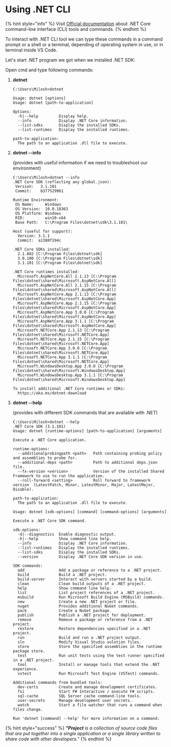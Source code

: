 # Using .NET CLI

{% hint style="info" %}
Visit [Official documentation](https://docs.microsoft.com/en-us/dotnet/core/tools/) about .NET Core command-line interface \(CLI\) tools and commands.
{% endhint %}

To interact with .NET CLI tool we can type these commands in a command prompt or a shell or a terminal, depending of operating system in use, or in terminal inside VS Code.

Let's start .NET program we got when we installed .NET SDK:

Open cmd and type following commands:

1. **dotnet**

   ```text
   C:\Users\Milosh>dotnet

   Usage: dotnet [options]
   Usage: dotnet [path-to-application]

   Options:
     -h|--help         Display help.
     --info            Display .NET Core information.
     --list-sdks       Display the installed SDKs.
     --list-runtimes   Display the installed runtimes.

   path-to-application:
     The path to an application .dll file to execute.
   ```

2. **dotnet --info**

   \(provides with useful information if we need to troubleshoot our environment\)

   ```text
   C:\Users\Milosh>dotnet --info
   .NET Core SDK (reflecting any global.json):
    Version:   3.1.101
    Commit:    b377529961

   Runtime Environment:
    OS Name:     Windows
    OS Version:  10.0.18363
    OS Platform: Windows
    RID:         win10-x64
    Base Path:   C:\Program Files\dotnet\sdk\3.1.101\

   Host (useful for support):
     Version: 3.1.1
     Commit:  a1388f194c

   .NET Core SDKs installed:
     2.1.802 [C:\Program Files\dotnet\sdk]
     3.0.100 [C:\Program Files\dotnet\sdk]
     3.1.101 [C:\Program Files\dotnet\sdk]

   .NET Core runtimes installed:
     Microsoft.AspNetCore.All 2.1.13 [C:\Program Files\dotnet\shared\Microsoft.AspNetCore.All]
     Microsoft.AspNetCore.All 2.1.15 [C:\Program Files\dotnet\shared\Microsoft.AspNetCore.All]
     Microsoft.AspNetCore.App 2.1.13 [C:\Program Files\dotnet\shared\Microsoft.AspNetCore.App]
     Microsoft.AspNetCore.App 2.1.15 [C:\Program Files\dotnet\shared\Microsoft.AspNetCore.App]
     Microsoft.AspNetCore.App 3.0.0 [C:\Program Files\dotnet\shared\Microsoft.AspNetCore.App]
     Microsoft.AspNetCore.App 3.1.1 [C:\Program Files\dotnet\shared\Microsoft.AspNetCore.App]
     Microsoft.NETCore.App 2.1.13 [C:\Program Files\dotnet\shared\Microsoft.NETCore.App]
     Microsoft.NETCore.App 2.1.15 [C:\Program Files\dotnet\shared\Microsoft.NETCore.App]
     Microsoft.NETCore.App 3.0.0 [C:\Program Files\dotnet\shared\Microsoft.NETCore.App]
     Microsoft.NETCore.App 3.1.1 [C:\Program Files\dotnet\shared\Microsoft.NETCore.App]
     Microsoft.WindowsDesktop.App 3.0.0 [C:\Program Files\dotnet\shared\Microsoft.WindowsDesktop.App]
     Microsoft.WindowsDesktop.App 3.1.1 [C:\Program Files\dotnet\shared\Microsoft.WindowsDesktop.App]

   To install additional .NET Core runtimes or SDKs:
     https://aka.ms/dotnet-download
   ```

3. **dotnet --help**

   \(provides with different SDK commands that are available with .NET\)

   ```text
   C:\Users\Milosh>dotnet --help
   .NET Core SDK (3.1.101)
   Usage: dotnet [runtime-options] [path-to-application] [arguments]

   Execute a .NET Core application.

   runtime-options:
     --additionalprobingpath <path>   Path containing probing policy and assemblies to probe for.
     --additional-deps <path>         Path to additional deps.json file.
     --fx-version <version>           Version of the installed Shared Framework to use to run the application.
     --roll-forward <setting>         Roll forward to framework version  (LatestPatch, Minor, LatestMinor, Major, LatestMajor, Disable).

   path-to-application:
     The path to an application .dll file to execute.

   Usage: dotnet [sdk-options] [command] [command-options] [arguments]

   Execute a .NET Core SDK command.

   sdk-options:
     -d|--diagnostics  Enable diagnostic output.
     -h|--help         Show command line help.
     --info            Display .NET Core information.
     --list-runtimes   Display the installed runtimes.
     --list-sdks       Display the installed SDKs.
     --version         Display .NET Core SDK version in use.

   SDK commands:
     add               Add a package or reference to a .NET project.
     build             Build a .NET project.
     build-server      Interact with servers started by a build.
     clean             Clean build outputs of a .NET project.
     help              Show command line help.
     list              List project references of a .NET project.
     msbuild           Run Microsoft Build Engine (MSBuild) commands.
     new               Create a new .NET project or file.
     nuget             Provides additional NuGet commands.
     pack              Create a NuGet package.
     publish           Publish a .NET project for deployment.
     remove            Remove a package or reference from a .NET project.
     restore           Restore dependencies specified in a .NET project.
     run               Build and run a .NET project output.
     sln               Modify Visual Studio solution files.
     store             Store the specified assemblies in the runtime package store.
     test              Run unit tests using the test runner specified in a .NET project.
     tool              Install or manage tools that extend the .NET experience.
     vstest            Run Microsoft Test Engine (VSTest) commands.

   Additional commands from bundled tools:
     dev-certs         Create and manage development certificates.
     fsi               Start F# Interactive / execute F# scripts.
     sql-cache         SQL Server cache command-line tools.
     user-secrets      Manage development user secrets.
     watch             Start a file watcher that runs a command when files change.

   Run 'dotnet [command] --help' for more information on a command.
   ```



{% hint style="success" %}
_**"Project** is a collection of source code files that are put together into a single application or a single library written to share code with other developers."_
{% endhint %}

